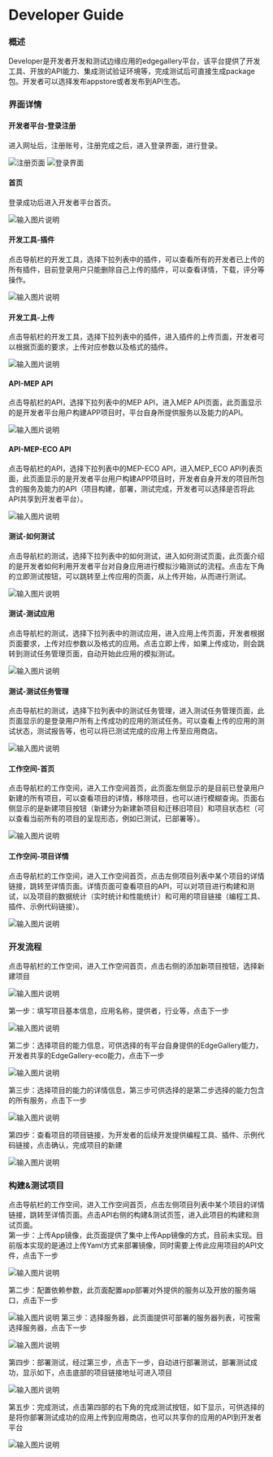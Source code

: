 Developer Guide
============

### 概述
Developer是开发者开发和测试边缘应用的edgegallery平台，该平台提供了开发工具、开放的API能力、集成测试验证环境等，完成测试后可直接生成package包。开发者可以选择发布appstore或者发布到API生态。

### 界面详情
#### 开发者平台-登录注册
 
 进入网址后，注册账号，注册完成之后，进入登录界面，进行登录。

![注册页面](https://images.gitee.com/uploads/images/2020/0908/163000_767c7da4_5416924.png "注册.PNG")
![登录界面](https://images.gitee.com/uploads/images/2020/0908/163022_fe7cc972_5416924.png "登录.PNG")

#### 首页

 登录成功后进入开发者平台首页。

![输入图片说明](https://images.gitee.com/uploads/images/2020/0910/203347_7c79c40a_7625288.png "首页.png")

#### 开发工具-插件

 点击导航栏的开发工具，选择下拉列表中的插件，可以查看所有的开发者已上传的所有插件，目前登录用户只能删除自己上传的插件，可以查看详情，下载，评分等操作。

![输入图片说明](https://images.gitee.com/uploads/images/2020/0915/100113_a5e86049_5504908.png "插件列表页.png")

#### 开发工具-上传

 点击导航栏的开发工具，选择下拉列表中的插件，进入插件的上传页面，开发者可以根据页面的要求，上传对应参数以及格式的插件。

![输入图片说明](https://images.gitee.com/uploads/images/2020/0915/100742_b5d51d5a_5504908.png "插件上传.png")

#### API-MEP API

 点击导航栏的API，选择下拉列表中的MEP API，进入MEP API页面，此页面显示的是开发者平台用户构建APP项目时，平台自身所提供服务以及能力的API。

![输入图片说明](https://images.gitee.com/uploads/images/2020/0915/140902_fa81941d_5504908.png "mep-api-new.png")

#### API-MEP-ECO API

 点击导航栏的API，选择下拉列表中的MEP-ECO API，进入MEP_ECO API列表页面，此页面显示的是开发者平台用户构建APP项目时，开发者自身开发的项目所包含的服务及能力的API（项目构建，部署，测试完成，开发者可以选择是否将此API共享到开发者平台）。

![输入图片说明](https://images.gitee.com/uploads/images/2020/0915/140928_610b247e_5504908.png "eco-new-api.png")

#### 测试-如何测试

 点击导航栏的测试，选择下拉列表中的如何测试，进入如何测试页面，此页面介绍的是开发者如何利用开发者平台对自身应用进行模拟沙箱测试的流程。点击左下角的立即测试按钮，可以跳转至上传应用的页面，从上传开始，从而进行测试。

![输入图片说明](https://images.gitee.com/uploads/images/2020/0915/111122_dd972008_5504908.png "howtotest.png")

#### 测试-测试应用

 点击导航栏的测试，选择下拉列表中的测试应用，进入应用上传页面，开发者根据页面要求，上传对应参数以及格式的应用。点击立即上传，如果上传成功，则会跳转到测试任务管理页面，自动开始此应用的模拟测试。

![输入图片说明](https://images.gitee.com/uploads/images/2020/0915/112903_60ae05d4_5504908.png "测试应用.png")

#### 测试-测试任务管理

 点击导航栏的测试，选择下拉列表中的测试任务管理，进入测试任务管理页面，此页面显示的是登录用户所有上传成功的应用的测试任务。可以查看上传的应用的测试状态，测试报告等，也可以将已测试完成的应用上传至应用商店。

![输入图片说明](https://images.gitee.com/uploads/images/2020/0915/113433_718e3cb3_5504908.png "测试任务管理.png")

#### 工作空间-首页

 点击导航栏的工作空间，进入工作空间首页，此页面左侧显示的是目前已登录用户新建的所有项目，可以查看项目的详情，移除项目，也可以进行模糊查询。页面右侧显示的是新建项目按钮（新建分为新建新项目和迁移旧项目）和项目状态栏（可以查看当前所有的项目的呈现形态，例如已测试，已部署等）。

![输入图片说明](https://images.gitee.com/uploads/images/2020/0915/141614_aad7c08a_5504908.png "工作空间-首页.png")

#### 工作空间-项目详情
 点击导航栏的工作空间，进入工作空间首页，点击左侧项目列表中某个项目的详情链接，跳转至详情页面。详情页面可查看项目的API，可以对项目进行构建和测试，以及项目的数据统计（实时统计和性能统计）和可用的项目链接（编程工具、插件、示例代码链接）。

![输入图片说明](https://images.gitee.com/uploads/images/2020/0915/143742_f220e3a2_5504908.png "ws-detail.png")

### 开发流程
点击导航栏的工作空间，进入工作空间首页，点击右侧的添加新项目按钮，选择新建项目

![输入图片说明](https://images.gitee.com/uploads/images/2020/0915/144026_91b6d687_5504908.png "ws-new.png")

第一步：填写项目基本信息，应用名称，提供者，行业等，点击下一步

![输入图片说明](https://images.gitee.com/uploads/images/2020/0915/144208_a5995284_5504908.png "ws-new-1.png")

第二步：选择项目的能力信息，可供选择的有平台自身提供的EdgeGallery能力，开发者共享的EdgeGallery-eco能力，点击下一步

![输入图片说明](https://images.gitee.com/uploads/images/2020/0915/144501_10042234_5504908.png "ws-new-2.png")

第三步：选择项目的能力的详情信息，第三步可供选择的是第二步选择的能力包含的所有服务，点击下一步

![输入图片说明](https://images.gitee.com/uploads/images/2020/0915/144910_8db3281c_5504908.png "ws-new-3.png")

第四步：查看项目的项目链接，为开发者的后续开发提供编程工具、插件、示例代码链接，点击确认，完成项目的新建

![输入图片说明](https://images.gitee.com/uploads/images/2020/0915/145348_92c759c6_5504908.png "ws-new-4.png")

### 构建&测试项目
点击导航栏的工作空间，进入工作空间首页，点击左侧项目列表中某个项目的详情链接，跳转至详情页面。点击API右侧的构建&测试页签，进入此项目的构建和测试页面。<br>
第一步：上传App镜像，此页面提供了集中上传App镜像的方式，目前未实现。目前版本实现的是通过上传Yaml方式来部署镜像，同时需要上传此应用项目的API文件，点击下一步

![输入图片说明](https://images.gitee.com/uploads/images/2020/0915/150855_59e76352_5504908.png "bt-1.png")

第二步：配置依赖参数，此页面配置app部署对外提供的服务以及开放的服务端口，点击下一步

![输入图片说明](https://images.gitee.com/uploads/images/2020/0915/151856_54dcb73d_5504908.png "bt-2.png")
第三步：选择服务器，此页面提供可部署的服务器列表，可按需选择服务器，点击下一步

![输入图片说明](https://images.gitee.com/uploads/images/2020/0915/152037_f95e5aec_5504908.png "bt-3.png")

第四步：部署测试，经过第三步，点击下一步，自动进行部署测试，部署测试成功，显示如下，点击底部的项目链接地址可进入项目

![输入图片说明](https://images.gitee.com/uploads/images/2020/0915/154022_c5bbe37c_5504908.png "测试成功.png")

第五步：完成测试，点击第四部的右下角的完成测试按钮，如下显示，可供选择的是将你部署测试成功的应用上传到应用商店，也可以共享你的应用的API到开发者平台

![输入图片说明](https://images.gitee.com/uploads/images/2020/0915/154320_531f8f89_5504908.png "发布.png")



